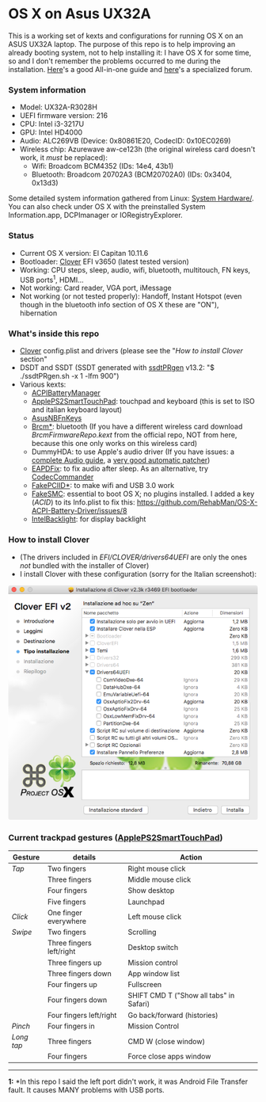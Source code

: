 # OS X on Asus UX32A
This is a working set of kexts and configurations for running OS X on an ASUS UX32A laptop. The purpose of this repo is to help improving an already booting system, not to help installing it: I have OS X for some time, so and I don't remember the problems occurred to me during the installation. [Here](http://www.insanelymac.com/forum/topic/298027-guide-aio-guides-for-hackintosh/)'s a good All-in-one guide and [here](http://www.insanelymac.com/forum/forum/137-osx86-installation/)'s a specialized forum.

### System information
- Model: UX32A-R3028H
- UEFI firmware version: 216
- CPU: Intel i3-3217U
- GPU: Intel HD4000
- Audio: ALC269VB (Device: 0x80861E20, CodecID: 0x10EC0269)
- Wireless chip: Azurewave aw-ce123h (the original wireless card doesn't work, it *must* be replaced):
  - Wifi: Broadcom BCM4352 (IDs: 14e4, 43b1)
  - Bluetooth: Broadcom 20702A3 (BCM20702A0) (IDs: 0x3404, 0x13d3)

Some detailed system information gathered from Linux: [System Hardware/](https://github.com/diegobit/OSX-ASUS-UX32A/tree/master/System%20Hardware).
You can also check under OS X with the preinstalled System Information.app, DCPImanager or IORegistryExplorer.

### Status
- Current OS X version: El Capitan 10.11.6
- Bootloader: [Clover](http://sourceforge.net/projects/cloverefiboot/) EFI v3650 (latest tested version)
- Working: CPU steps, sleep, audio, wifi, bluetooth, multitouch, FN keys, USB ports<sup>1</sup>, HDMI...
- Not working: Card reader, VGA port, iMessage
- Not working (or not tested properly): Handoff, Instant Hotspot (even though in the bluetooth info section of OS X these are "ON"), hibernation

### What's inside this repo
- [Clover](http://sourceforge.net/projects/cloverefiboot/) config.plist and drivers (please see the "*How to install Clover* section"
- DSDT and SSDT (SSDT generated with [ssdtPRgen](https://github.com/Piker-Alpha/ssdtPRGen.sh) v13.2: "$ ./ssdtPRgen.sh -x 1 -lfm 900")
- Various kexts:
  - [ACPIBatteryManager](https://bitbucket.org/RehabMan/os-x-acpi-battery-driver)
  - [ApplePS2SmartTouchPad](http://forum.osxlatitude.com/index.php?/topic/1948-elan-focaltech-and-synaptics-smart-touchpad-driver-mac-os-x/): touchpad and keyboard (this is set to ISO and italian keyboard layout)
  - [AsusNBFnKeys](http://forum.osxlatitude.com/index.php?/topic/1968-fn-hotkey-and-als-sensor-driver-for-asus-notebooks/)
  - [Brcm\*](https://bitbucket.org/RehabMan/os-x-brcmpatchram): bluetooth (If you have a different wireless card download *BrcmFirmwareRepo.kext* from the official repo, NOT from here, because this one only works on this wireless card)
  - DummyHDA: to use Apple's audio driver (If you have issues: a [complete Audio guide](http://forum.osxlatitude.com/index.php?/topic/1946-complete-applehda-patching-guide/), a [very good automatic patcher](http://www.insanelymac.com/forum/files/file/496-applehda-patcher/))
  - [EAPDFix](http://forum.osxlatitude.com/index.php?/topic/3084-eapdjack-sense-fix-no-audiojack-sense-issue-after-sleep/): to fix audio after sleep. As an alternative, try [CodecCommander](https://bitbucket.org/RehabMan/os-x-eapd-codec-commander/overview)
  - [FakePCIID\*](https://bitbucket.org/RehabMan/os-x-fake-pci-id): to make wifi and USB 3.0 work
  - [FakeSMC](http://www.hwsensors.com): essential to boot OS X; no plugins installed. I added a key (*ACID*) to its Info.plist to fix this: https://github.com/RehabMan/OS-X-ACPI-Battery-Driver/issues/8
  - [IntelBacklight](https://bitbucket.org/RehabMan/os-x-intel-backlight): for display backlight

### How to install Clover
- (The drivers included in *EFI/CLOVER/drivers64UEFI* are only the ones *not* bundled with the installer of Clover)
- I install Clover with these configuration (sorry for the Italian screenshot):

![Clover configuration screenshot](/screenshots/cloverConfigurations.png)


### Current trackpad gestures ([ApplePS2SmartTouchPad](http://forum.osxlatitude.com/index.php?/topic/1948-elan-focaltech-and-synaptics-smart-touchpad-driver-mac-os-x/))

| Gesture       | details                   | Action                                  |
| ------------- | ------------------------- | --------------------------------------- |
| *Tap*         | Two fingers               | Right mouse click                       |
|               | Three fingers             | Middle mouse click                      |
|               | Four fingers              | Show desktop                            |
|               | Five fingers              | Launchpad                               |
| *Click*       | One finger everywhere     | Left mouse click                        |
| *Swipe*       | Two fingers               | Scrolling                               |
|               | Three fingers left/right  | Desktop switch                          |
|               | Three fingers up					|	Mission control                         |
|               | Three fingers down				|	App window list                         |
|               | Four fingers up					  | Fullscreen                              |
|               | Four fingers down				  | SHIFT CMD T ("Show all tabs" in Safari) |
|               | Four fingers left/right		| Go back/forward (histories)             |
| *Pinch*       | Four fingers in           | Mission Control                         |
| *Long tap*    | Three fingers             | CMD W (close window)                    |
|               | Four fingers			        |	Force close apps window                 |

---

**1:** *In this repo I said the left port didn't work, it was Android File Transfer fault. It causes MANY problems with USB ports.
